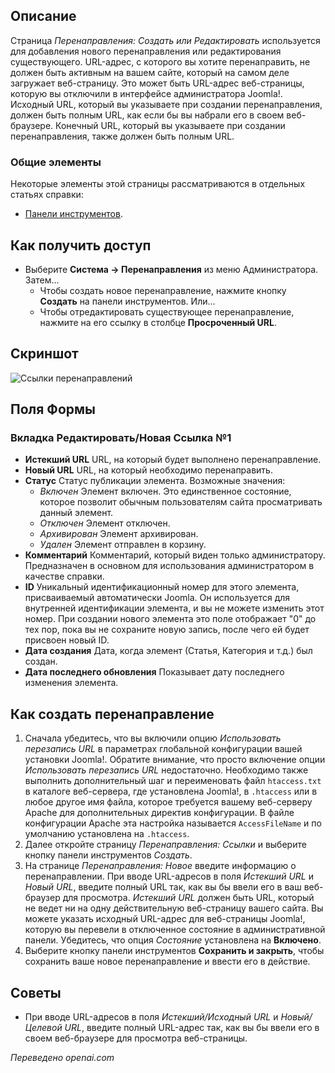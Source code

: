<!-- Filename: Help4.x:Redirects:_New_or_Edit / Display title: Перенаправления: Создать или Изменить  -->

## Описание

Страница *Перенаправления: Создать или Редактировать* используется для добавления нового перенаправления или редактирования существующего. URL-адрес, с которого вы хотите перенаправить, не должен быть активным на вашем сайте, который на самом деле загружает веб-страницу. Это может быть URL-адрес веб-страницы, которую вы отключили в интерфейсе администратора Joomla!. Исходный URL, который вы указываете при создании перенаправления, должен быть полным URL, как если бы вы набрали его в своем веб-браузере. Конечный URL, который вы указываете при создании перенаправления, также должен быть полным URL.

### Общие элементы

Некоторые элементы этой страницы рассматриваются в отдельных статьях справки:

* [Панели инструментов](jdocmanual?article=help/common-elements/toolbars).

## Как получить доступ

- Выберите **Система → Перенаправления** из меню Администратора. Затем...
  - Чтобы создать новое перенаправление, нажмите кнопку **Создать** на панели инструментов. Или...
  - Чтобы отредактировать существующее перенаправление, нажмите на его ссылку в столбце **Просроченный URL**.

## Скриншот

![Ссылки перенаправлений](../../../ru/images/redirects/redirects-edit.png)

## Поля Формы

### Вкладка Редактировать/Новая Ссылка №1

- **Истекший URL** URL, на который будет выполнено перенаправление.
- **Новый URL** URL, на который необходимо перенаправить.
- **Статус** Статус публикации элемента. Возможные значения:
  - *Включен* Элемент включен. Это единственное состояние, которое позволит обычным пользователям сайта просматривать данный элемент.
  - *Отключен* Элемент отключен.
  - *Архивирован* Элемент архивирован.
  - *Удален* Элемент отправлен в корзину.
- **Комментарий** Комментарий, который виден только администратору. Предназначен в основном для использования администратором в качестве справки.
- **ID** Уникальный идентификационный номер для этого элемента, присваиваемый автоматически Joomla. Он используется для внутренней идентификации элемента, и вы не можете изменить этот номер. При создании нового элемента это поле отображает "0" до тех пор, пока вы не сохраните новую запись, после чего ей будет присвоен новый ID.
- **Дата создания** Дата, когда элемент (Статья, Категория и т.д.) был создан.
- **Дата последнего обновления** Показывает дату последнего изменения элемента.

## Как создать перенаправление

1. Сначала убедитесь, что вы включили опцию *Использовать перезапись URL* в параметрах глобальной конфигурации вашей установки Joomla!. Обратите внимание, что просто включение опции *Использовать перезапись URL* недостаточно. Необходимо также выполнить дополнительный шаг и переименовать файл `htaccess.txt` в каталоге веб-сервера, где установлена Joomla!, в `.htaccess` или в любое другое имя файла, которое требуется вашему веб-серверу Apache для дополнительных директив конфигурации. В файле конфигурации Apache эта настройка называется `AccessFileName` и по умолчанию установлена на `.htaccess`.
2. Далее откройте страницу *Перенаправления: Ссылки* и выберите кнопку панели инструментов *Создать*.
3. На странице *Перенаправления: Новое* введите информацию о перенаправлении. При вводе URL-адресов в поля *Истекший URL* и *Новый URL*, введите полный URL так, как вы бы ввели его в ваш веб-браузер для просмотра. *Истекший URL* должен быть URL, который не ведет ни на одну действительную веб-страницу вашего сайта. Вы можете указать исходный URL-адрес для веб-страницы Joomla!, которую вы перевели в отключенное состояние в административной панели. Убедитесь, что опция *Состояние* установлена на **Включено**.
4. Выберите кнопку панели инструментов **Сохранить и закрыть**, чтобы сохранить ваше новое перенаправление и ввести его в действие.

## Советы

- При вводе URL-адресов в поля *Истекший/Исходный URL* и *Новый/Целевой URL*, введите полный URL-адрес так, как вы бы ввели его в своем веб-браузере для просмотра веб-страницы.

*Переведено openai.com*  

